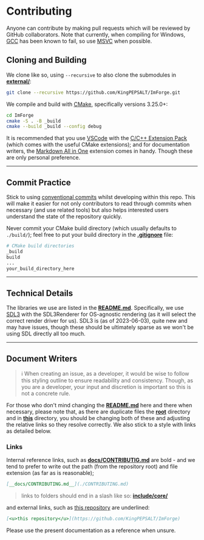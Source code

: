 # Contributing
Anyone can contribute by making pull requests which will be reviewed by GitHub collaborators. Note that currently, when compiling for Windows, [<u>GCC</u>](https://gcc.gnu.org/) has been known to fail, so use [<u>MSVC</u>](https://visualstudio.microsoft.com/vs/features/cplusplus/) when possible. 

## Cloning and Building
We clone like so, using `--recursive` to also clone the submodules in [__external/__](../external/):
```bash
git clone --recursive https://github.com/KingPEPSALT/ImForge.git
```
We compile and build with [<u>CMake</u>](https://cmake.org/), specifically versions 3.25.0+:
```bash
cd ImForge
cmake -S . -B _build 
cmake --build _build --config debug
```
It is recommended that you use [<u>VSCode</u>](https://code.visualstudio.com/) with the [<u>C/C++ Extension Pack</u>](https://marketplace.visualstudio.com/items?itemName=ms-vscode.cpptools-extension-pack) (which comes with the useful CMake extensions); and for documentation writers, the [<u>Markdown All in One</u>](https://marketplace.visualstudio.com/items?itemName=yzhang.markdown-all-in-one) extension comes in handy. Though these are only personal preference.

---
## Commit Practice
Stick to using [<u>conventional commits</u>](https://www.conventionalcommits.org/en/v1.0.0/) whilst developing within this repo. This will make it easier for not only contributors to read through commits when necessary (and use related tools) but also helps interested users understand the state of the repository quickly.

Never commit your CMake build directory (which usually defaults to `./build/`); feel free to put your build directory in the [__.gitignore__](../.gitignore) file:
```sh
# CMake build directories
_build
build
...
your_build_directory_here
```

---
## Technical Details
The libraries we use are listed in the [__README.md__](./README.md). Specifically, we use [<u>SDL3</u>](https://github.com/libsdl-org/sdl) with the SDL3Renderer for OS-agnostic rendering (as it will select the correct render driver for us). SDL3 is (as of 2023-06-03), quite new and may have issues, though these should be ultimately sparse as we won't be using SDL directly all too much. 

---
## Document Writers

> :information_source: When creating an issue, as a developer, it would be wise to follow this styling outline to ensure readability and consistency. Though, as you are a developer, your input and discretion is important so this is not a concrete rule.

For those who don't mind changing the [__README.md__](./README.md) here and there when necessary, please note that, as there are duplicate files the [__root__](..) directory and in [__this__](.) directory, you should be changing both of these and adjusting the relative links so they resolve correctly. We also stick to a style with links as detailed below.

### Links
Internal reference links, such as [__docs/CONTRIBUTIG.md__](./CONTRIBUTING.md) are bold - and we tend to prefer to write out the path (from the repository root) and file extension (as far as is reasonable);
```md
[__docs/CONTRIBUTING.md__](./CONTRIBUTING.md)
```
> links to folders should end in a slash like so: [__include/core/__](../include/core)

and external links, such as [<u>this repository</u>](https://github.com/KingPEPSALT/ImForge) are underlined:
```md
[<u>this repository</u>](https://github.com/KingPEPSALT/ImForge)
```

Please use the present documentation as a reference when unsure.

